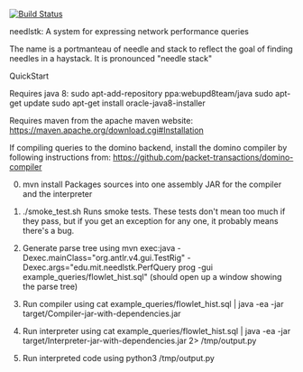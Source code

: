 [![Build Status](https://travis-ci.org/anirudhSK/needlstk.svg?branch=master)](https://travis-ci.org/anirudhSK/needlstk)

needlstk: A system for expressing network performance queries

The name is a portmanteau of needle and stack to reflect the
goal of finding needles in a haystack. It is pronounced "needle stack"

QuickStart

Requires java 8:
sudo apt-add-repository ppa:webupd8team/java
sudo apt-get update
sudo apt-get install oracle-java8-installer

Requires maven from the apache maven website:
https://maven.apache.org/download.cgi#Installation

If compiling queries to the domino backend, install the domino
compiler by following instructions from:
https://github.com/packet-transactions/domino-compiler

0. mvn install
Packages sources into one assembly JAR for
the compiler and the interpreter

1. ./smoke\_test.sh
Runs smoke tests.
These tests don't mean too much if they pass,
but if you get an exception for any one, it
probably means there's a bug.

2. Generate parse tree using
mvn exec:java -Dexec.mainClass="org.antlr.v4.gui.TestRig" -Dexec.args="edu.mit.needlstk.PerfQuery prog -gui example\_queries/flowlet\_hist.sql"
(should open up a window showing the parse tree)

3. Run compiler using
cat example\_queries/flowlet\_hist.sql | java -ea -jar target/Compiler-jar-with-dependencies.jar

4. Run interpreter using
cat example\_queries/flowlet\_hist.sql | java -ea -jar target/Interpreter-jar-with-dependencies.jar 2> /tmp/output.py

5. Run interpreted code using
python3 /tmp/output.py
